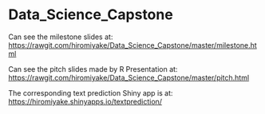 # Data_Science_Capstone
Can see the milestone slides at:
https://rawgit.com/hiromiyake/Data_Science_Capstone/master/milestone.html

Can see the pitch slides made by R Presentation at:
https://rawgit.com/hiromiyake/Data_Science_Capstone/master/pitch.html

The corresponding text prediction Shiny app is at:
https://hiromiyake.shinyapps.io/textprediction/
